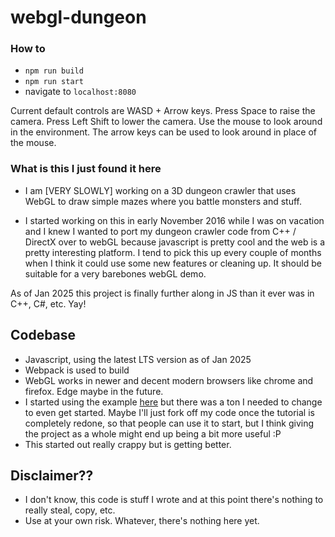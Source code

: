 # webgl-dungeon

### How to
- `npm run build`
- `npm run start`
- navigate to `localhost:8080`

Current default controls are WASD + Arrow keys.
Press Space to raise the camera.
Press Left Shift to lower the camera.
Use the mouse to look around in the environment.
The arrow keys can be used to look around in place of the mouse.

### What is this I just found it here
- I am [VERY SLOWLY] working on a 3D dungeon crawler that uses WebGL to draw simple mazes where you battle monsters and stuff.

- I started working on this in early November 2016 while I was on vacation and I knew I wanted to port my dungeon crawler code from C++ / DirectX over to webGL because javascript is pretty cool and the web is a pretty interesting platform. I tend to pick this up every couple of months when I think it could use some new features or cleaning up. It should be suitable for a very barebones webGL demo.

As of Jan 2025 this project is finally further along in JS than it ever was in C++, C#, etc. Yay!

## Codebase
- Javascript, using the latest LTS version as of Jan 2025
- Webpack is used to build
- WebGL works in newer and decent modern browsers like chrome and firefox. Edge maybe in the future.
- I started using the example [here](http://www.sw-engineering-candies.com/snippets/webgl/hello-world) but there was a ton I needed to change to even get started. Maybe I'll just fork off my code once the tutorial is completely redone, so that people can use it to start, but I think giving the project as a whole might end up being a bit more useful :P
- This started out really crappy but is getting better.


## Disclaimer??
- I don't know, this code is stuff I wrote and at this point there's nothing to really steal, copy, etc.
- Use at your own risk. Whatever, there's nothing here yet.
